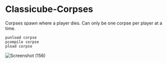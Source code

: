 # Classicube-Corpses
Corpses spawn where a player dies.
Can only be one corpse per player at a time.
```
punload corpse
pcompile corpse
pload corpse
```
![Screenshot (156)](https://github.com/morgana-x/Classicube-Corpses/assets/89588301/4a054f64-76ba-4e6e-8ed3-6277eedd83d6)

